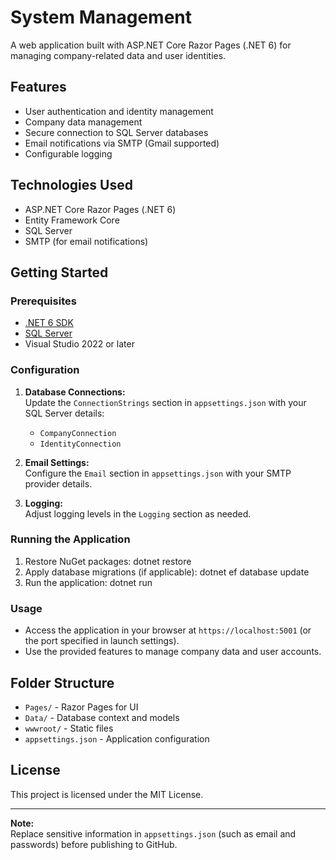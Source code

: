 # System Management

A web application built with ASP.NET Core Razor Pages (.NET 6) for managing company-related data and user identities.

## Features

- User authentication and identity management
- Company data management
- Secure connection to SQL Server databases
- Email notifications via SMTP (Gmail supported)
- Configurable logging

## Technologies Used

- ASP.NET Core Razor Pages (.NET 6)
- Entity Framework Core
- SQL Server
- SMTP (for email notifications)

## Getting Started

### Prerequisites

- [.NET 6 SDK](https://dotnet.microsoft.com/download/dotnet/6.0)
- [SQL Server](https://www.microsoft.com/en-us/sql-server/sql-server-downloads)
- Visual Studio 2022 or later

### Configuration

1. **Database Connections:**  
   Update the `ConnectionStrings` section in `appsettings.json` with your SQL Server details:
   - `CompanyConnection`
   - `IdentityConnection`

2. **Email Settings:**  
   Configure the `Email` section in `appsettings.json` with your SMTP provider details.

3. **Logging:**  
   Adjust logging levels in the `Logging` section as needed.

### Running the Application

1. Restore NuGet packages:
   dotnet restore
2. Apply database migrations (if applicable):
   dotnet ef database update
3. Run the application:
   dotnet run


### Usage

- Access the application in your browser at `https://localhost:5001` (or the port specified in launch settings).
- Use the provided features to manage company data and user accounts.

## Folder Structure

- `Pages/` - Razor Pages for UI
- `Data/` - Database context and models
- `wwwroot/` - Static files
- `appsettings.json` - Application configuration

## License

This project is licensed under the MIT License.

---

**Note:**  
Replace sensitive information in `appsettings.json` (such as email and passwords) before publishing to GitHub.

